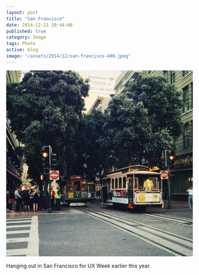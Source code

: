 ```yaml
---
layout: post
title: "San Francisco"
date: 2014-12-21 20:44:00
published: true
category: Image
tags: Photo
active: blog
image: "/assets/2014/12/san-francisco-400.jpeg"
---
```


<img src="/assets/2014/12/san-francisco.jpg" class="img-responsive" alt="UX Week 2014" />

Hanging out in San Francisco for UX Week earlier this year.
